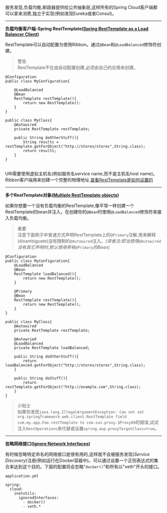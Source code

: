 服务发现,负载均衡,断路器提供给公共抽象层,这样所有的Spring Cloud客户端都可以拿来消费,独立于实现(例如发现Eureka或者Consul)。  

---

**负载均衡客户端-Spring RestTemplate([Spring RestTemplate as a Load Balancer Client](http://cloud.spring.io/spring-cloud-static/Brixton.SR5/#_spring_resttemplate_as_a_load_balancer_client))**  

RestTemplate可以自动配置为使用Ribbon。通过`@Bean`和`@LoadBalanced`修饰符创建。  

>警告  
RestTemplate不在由自动配置创建,必须由自己的应用来创建。

```  
@Configuration  
public class MyConfiguration{

    @LoadBalanced
    @Bean
    RestTemplate restTemplate(){
        return new RestTemplate():
    }
}  

public class MyClass{
    @Autowired
    private RestTemplate restTemplate;
    
    public String doOtherStuff(){
        String results = restTemplate.getForObject("http://stores/stores",String.class);
        return results;
    }
}


```  
URI需要使用虚拟主机名(例如服务名service name,而不是主机名host name)。Ribbon客户端用来创建一个完整的物理地址.[查看RestTemplate是如何设置的](https://github.com/spring-cloud/spring-cloud-netflix/blob/master/spring-cloud-netflix-core/src/main/java/org/springframework/cloud/netflix/ribbon/RibbonAutoConfiguration.java)  

---

**多个RestTemplate对象([Multiple RestTemplate objects](http://cloud.spring.io/spring-cloud-static/Brixton.SR5/#_multiple_resttemplate_objects))**  

如果你想要一个没有负载均衡的RestTemplate,像平常一样创建一个RestTemplate的bean并注入。在创建你的`@Bean`时使用`@LoadBalanced`修饰符来接入负载均衡。  

>重要  
注意下面例子中普通方式声明RestTemplate上的`@Primary`注解,用来解释(disambiguate)没有限制的`@Autowired`注入。*(译者注:即当使用`@Autowired`没有其它声明时,默认使用带有`@Primary`的Bean)*  

```
@Configuration
public class MyConfiguration{
    @LoadBalanced
    @Bean
    RestTemplate loadBalanced(){
        return new RestTemplate();
    }
    
    @Primary
    @Bean
    RestTemplate restTemplate(){
        return new RestTemplate();
    }
}

public class MyClass{
    @Autowired
    private RestTemplate restTemplate;
    
    @Autowried
    @LoadBalanced
    private RestTemplate loadBalanced;
    
    public String doOtherStuff(){
        return loadBalanced.getForObject("http://stores/stores",String.class);
    }
    
    public String doStuff(){
        return restTemplate.getForObject("http://example.com",String.class);
    }
}

```  
>小贴士  
如果你发现`java.lang.IllegalArgumentException: Can not set org.springframework.web.client.RestTemplate field com.my.app.Foo.restTemplate to com.sun.proxy.$Proxy89`的错误,试试注入`RestOperations`来代替或设置`spring.aop.proxyTargetClass=true`。  

---

**忽略网络接口([Ignore Network Interfaces](http://cloud.spring.io/spring-cloud-static/Brixton.SR5/#ignore-network-interfaces))**  

有时候忽略特定命名的网络接口是很有用的,这样就不会被服务发现(*Service Discovery*)注册(例如运行在Docker容器中)。可以通过设置一个正则表达式的集合来达到这个目的。下面的配置将会忽略"`docker()`"和所有以"veth"开头的接口。  

`application.yml`  
```
spring: 
  cloud: 
    inetutils: 
      ignoredInterfaces: 
        - docker()
        - veth.*
```  
